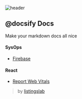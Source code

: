 ![header](../media/header.png)
## @docsify Docs 

Make your markdown docs all nice


#### SysOps

- [Firebase](./md/020_firebase.md)

#### React

- [Report Web Vitals](./md/010_reportWebVitals.md)

> by [listingslab](https://listingslab.com)